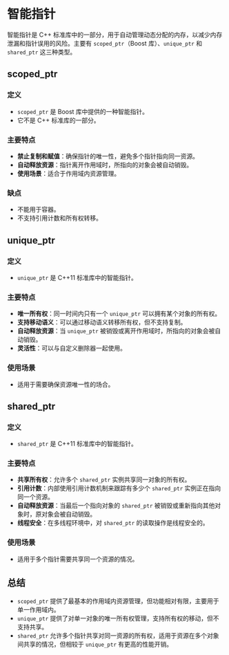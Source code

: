 # 智能指针

智能指针是 C++ 标准库中的一部分，用于自动管理动态分配的内存，以减少内存泄漏和指针误用的风险。主要有 `scoped_ptr`（Boost 库）、`unique_ptr` 和 `shared_ptr` 这三种类型。

## scoped_ptr

### 定义

- `scoped_ptr` 是 Boost 库中提供的一种智能指针。
- 它不是 C++ 标准库的一部分。

### 主要特点

- **禁止复制和赋值**：确保指针的唯一性，避免多个指针指向同一资源。
- **自动释放资源**：指针离开作用域时，所指向的对象会被自动销毁。
- **使用场景**：适合于作用域内资源管理。

### 缺点

- 不能用于容器。
- 不支持引用计数和所有权转移。

## unique_ptr

### 定义

- `unique_ptr` 是 C++11 标准库中的智能指针。

### 主要特点

- **唯一所有权**：同一时间内只有一个 `unique_ptr` 可以拥有某个对象的所有权。
- **支持移动语义**：可以通过移动语义转移所有权，但不支持复制。
- **自动释放资源**：当 `unique_ptr` 被销毁或离开作用域时，所指向的对象会被自动销毁。
- **灵活性**：可以与自定义删除器一起使用。

### 使用场景

- 适用于需要确保资源唯一性的场合。

## shared_ptr

### 定义

- `shared_ptr` 是 C++11 标准库中的智能指针。

### 主要特点

- **共享所有权**：允许多个 `shared_ptr` 实例共享同一对象的所有权。
- **引用计数**：内部使用引用计数机制来跟踪有多少个 `shared_ptr` 实例正在指向同一个资源。
- **自动释放资源**：当最后一个指向对象的 `shared_ptr` 被销毁或重新指向其他对象时，原对象会被自动销毁。
- **线程安全**：在多线程环境中，对 `shared_ptr` 的读取操作是线程安全的。

### 使用场景

- 适用于多个指针需要共享同一个资源的情况。

## 总结

- `scoped_ptr` 提供了最基本的作用域内资源管理，但功能相对有限，主要用于单一作用域内。
- `unique_ptr` 提供了对单一对象的唯一所有权管理，支持所有权的移动，但不支持共享。
- `shared_ptr` 允许多个指针共享对同一资源的所有权，适用于资源在多个对象间共享的情况，但相较于 `unique_ptr` 有更高的性能开销。
